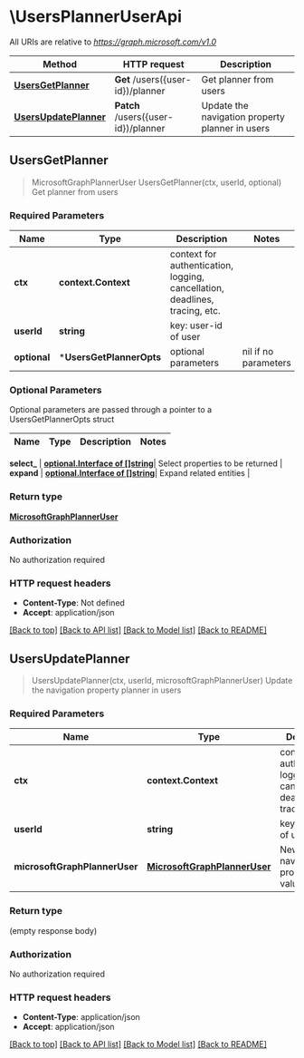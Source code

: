 # \UsersPlannerUserApi

All URIs are relative to *https://graph.microsoft.com/v1.0*

Method | HTTP request | Description
------------- | ------------- | -------------
[**UsersGetPlanner**](UsersPlannerUserApi.md#UsersGetPlanner) | **Get** /users({user-id})/planner | Get planner from users
[**UsersUpdatePlanner**](UsersPlannerUserApi.md#UsersUpdatePlanner) | **Patch** /users({user-id})/planner | Update the navigation property planner in users



## UsersGetPlanner

> MicrosoftGraphPlannerUser UsersGetPlanner(ctx, userId, optional)
Get planner from users

### Required Parameters


Name | Type | Description  | Notes
------------- | ------------- | ------------- | -------------
**ctx** | **context.Context** | context for authentication, logging, cancellation, deadlines, tracing, etc.
**userId** | **string**| key: user-id of user | 
 **optional** | ***UsersGetPlannerOpts** | optional parameters | nil if no parameters

### Optional Parameters

Optional parameters are passed through a pointer to a UsersGetPlannerOpts struct


Name | Type | Description  | Notes
------------- | ------------- | ------------- | -------------

 **select_** | [**optional.Interface of []string**](string.md)| Select properties to be returned | 
 **expand** | [**optional.Interface of []string**](string.md)| Expand related entities | 

### Return type

[**MicrosoftGraphPlannerUser**](microsoft.graph.plannerUser.md)

### Authorization

No authorization required

### HTTP request headers

- **Content-Type**: Not defined
- **Accept**: application/json

[[Back to top]](#) [[Back to API list]](../README.md#documentation-for-api-endpoints)
[[Back to Model list]](../README.md#documentation-for-models)
[[Back to README]](../README.md)


## UsersUpdatePlanner

> UsersUpdatePlanner(ctx, userId, microsoftGraphPlannerUser)
Update the navigation property planner in users

### Required Parameters


Name | Type | Description  | Notes
------------- | ------------- | ------------- | -------------
**ctx** | **context.Context** | context for authentication, logging, cancellation, deadlines, tracing, etc.
**userId** | **string**| key: user-id of user | 
**microsoftGraphPlannerUser** | [**MicrosoftGraphPlannerUser**](MicrosoftGraphPlannerUser.md)| New navigation property values | 

### Return type

 (empty response body)

### Authorization

No authorization required

### HTTP request headers

- **Content-Type**: application/json
- **Accept**: application/json

[[Back to top]](#) [[Back to API list]](../README.md#documentation-for-api-endpoints)
[[Back to Model list]](../README.md#documentation-for-models)
[[Back to README]](../README.md)

